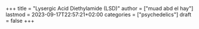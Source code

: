 +++
title = "Lysergic Acid Diethylamide (LSD)"
author = ["muad abd el hay"]
lastmod = 2023-09-17T22:57:21+02:00
categories = ["psychedelics"]
draft = false
+++
